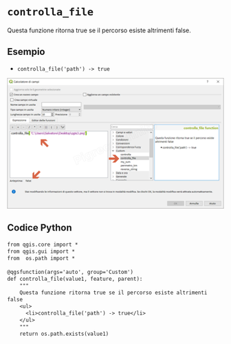 # `controlla_file`

Questa funzione ritorna true se il percorso esiste altrimenti false.

## Esempio

* `controlla_file('path') -> true `

![](/img/custom/controlla_file1.png)

## Codice Python

```
from qgis.core import *
from qgis.gui import *
from  os.path import *

@qgsfunction(args='auto', group='Custom')
def controlla_file(value1, feature, parent):
	""" 
	Questa funzione ritorna true se il percorso esiste altrimenti false
	<ul>
      <li>controlla_file('path') -> true</li>
    </ul>
	"""
	return os.path.exists(value1)
```